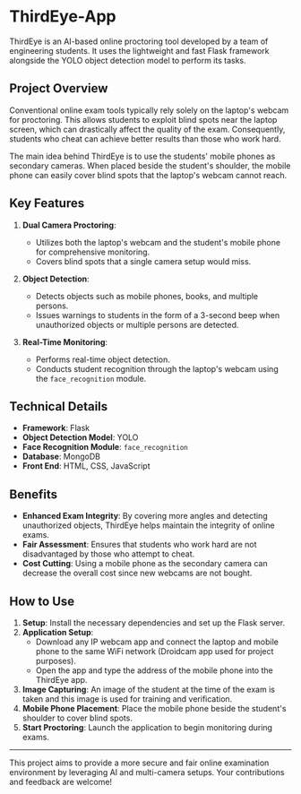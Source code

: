 # ThirdEye-App

ThirdEye is an AI-based online proctoring tool developed by a team of engineering students. It uses the lightweight and fast Flask framework alongside the YOLO object detection model to perform its tasks.

## Project Overview

Conventional online exam tools typically rely solely on the laptop's webcam for proctoring. This allows students to exploit blind spots near the laptop screen, which can drastically affect the quality of the exam. Consequently, students who cheat can achieve better results than those who work hard.

The main idea behind ThirdEye is to use the students' mobile phones as secondary cameras. When placed beside the student's shoulder, the mobile phone can easily cover blind spots that the laptop's webcam cannot reach. 

## Key Features

1. **Dual Camera Proctoring**:
   - Utilizes both the laptop's webcam and the student's mobile phone for comprehensive monitoring.
   - Covers blind spots that a single camera setup would miss.

2. **Object Detection**:
   - Detects objects such as mobile phones, books, and multiple persons.
   - Issues warnings to students in the form of a 3-second beep when unauthorized objects or multiple persons are detected.

3. **Real-Time Monitoring**:
   - Performs real-time object detection.
   - Conducts student recognition through the laptop's webcam using the `face_recognition` module.

## Technical Details

- **Framework**: Flask
- **Object Detection Model**: YOLO
- **Face Recognition Module**: `face_recognition`
- **Database**: MongoDB
- **Front End**: HTML, CSS, JavaScript

## Benefits

- **Enhanced Exam Integrity**: By covering more angles and detecting unauthorized objects, ThirdEye helps maintain the integrity of online exams.
- **Fair Assessment**: Ensures that students who work hard are not disadvantaged by those who attempt to cheat.
- **Cost Cutting**: Using a mobile phone as the secondary camera can decrease the overall cost since new webcams are not bought.
  
## How to Use

1. **Setup**: Install the necessary dependencies and set up the Flask server.
2. **Application Setup**:
   - Download any IP webcam app and connect the laptop and mobile phone to the same WiFi network (Droidcam app used for project purposes).
   - Open the app and type the address of the mobile phone into the ThirdEye app.
3. **Image Capturing**: An image of the student at the time of the exam is taken and this image is used for training and verification.
4. **Mobile Phone Placement**: Place the mobile phone beside the student's shoulder to cover blind spots.
5. **Start Proctoring**: Launch the application to begin monitoring during exams.

---

This project aims to provide a more secure and fair online examination environment by leveraging AI and multi-camera setups. Your contributions and feedback are welcome!
